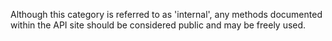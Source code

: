 Although this category is referred to as 'internal', any methods documented within the API site should be considered public and may be freely used. 